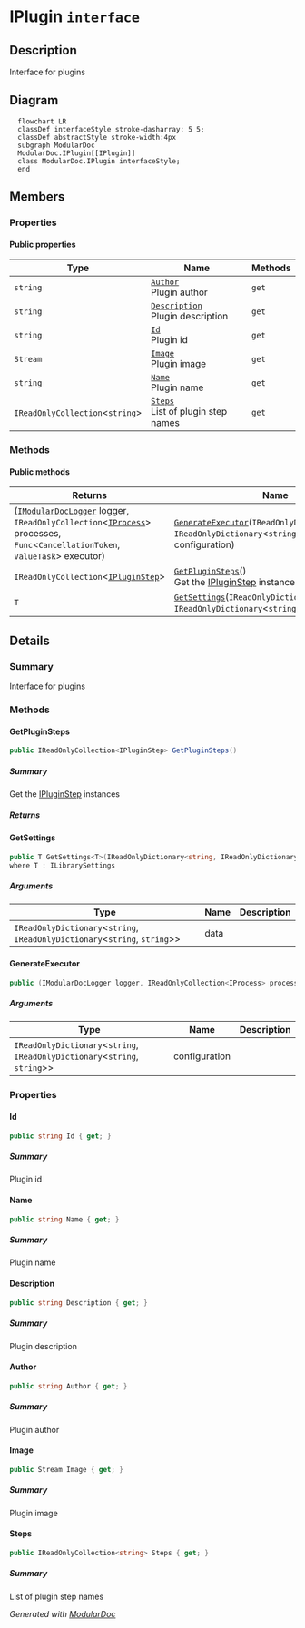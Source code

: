# IPlugin `interface`

## Description
Interface for plugins

## Diagram
```mermaid
  flowchart LR
  classDef interfaceStyle stroke-dasharray: 5 5;
  classDef abstractStyle stroke-width:4px
  subgraph ModularDoc
  ModularDoc.IPlugin[[IPlugin]]
  class ModularDoc.IPlugin interfaceStyle;
  end
```

## Members
### Properties
#### Public  properties
| Type | Name | Methods |
| --- | --- | --- |
| `string` | [`Author`](#author)<br>Plugin author | `get` |
| `string` | [`Description`](#description)<br>Plugin description | `get` |
| `string` | [`Id`](#id)<br>Plugin id | `get` |
| `Stream` | [`Image`](#image)<br>Plugin image | `get` |
| `string` | [`Name`](#name)<br>Plugin name | `get` |
| `IReadOnlyCollection`&lt;`string`&gt; | [`Steps`](#steps)<br>List of plugin step names | `get` |

### Methods
#### Public  methods
| Returns | Name |
| --- | --- |
| ([`IModularDocLogger`](./IModularDocLogger.md) logger, `IReadOnlyCollection`&lt;[`IProcess`](./IProcess.md)&gt; processes, `Func`&lt;`CancellationToken`, `ValueTask`&gt; executor) | [`GenerateExecutor`](#generateexecutor)(`IReadOnlyDictionary`&lt;`string`, `IReadOnlyDictionary`&lt;`string`, `string`&gt;&gt; configuration) |
| `IReadOnlyCollection`&lt;[`IPluginStep`](./IPluginStep.md)&gt; | [`GetPluginSteps`](#getpluginsteps)()<br>Get the [IPluginStep](./IPluginStep.md) instances |
| `T` | [`GetSettings`](#getsettings)(`IReadOnlyDictionary`&lt;`string`, `IReadOnlyDictionary`&lt;`string`, `string`&gt;&gt; data) |

## Details
### Summary
Interface for plugins

### Methods
#### GetPluginSteps
```csharp
public IReadOnlyCollection<IPluginStep> GetPluginSteps()
```
##### Summary
Get the [IPluginStep](./IPluginStep.md) instances

##### Returns


#### GetSettings
```csharp
public T GetSettings<T>(IReadOnlyDictionary<string, IReadOnlyDictionary<string, string>> data)
where T : ILibrarySettings
```
##### Arguments
| Type | Name | Description |
| --- | --- | --- |
| `IReadOnlyDictionary`&lt;`string`, `IReadOnlyDictionary`&lt;`string`, `string`&gt;&gt; | data |   |

#### GenerateExecutor
```csharp
public (IModularDocLogger logger, IReadOnlyCollection<IProcess> processes, Func<CancellationToken, ValueTask> executor) GenerateExecutor(IReadOnlyDictionary<string, IReadOnlyDictionary<string, string>> configuration)
```
##### Arguments
| Type | Name | Description |
| --- | --- | --- |
| `IReadOnlyDictionary`&lt;`string`, `IReadOnlyDictionary`&lt;`string`, `string`&gt;&gt; | configuration |   |

### Properties
#### Id
```csharp
public string Id { get; }
```
##### Summary
Plugin id

#### Name
```csharp
public string Name { get; }
```
##### Summary
Plugin name

#### Description
```csharp
public string Description { get; }
```
##### Summary
Plugin description

#### Author
```csharp
public string Author { get; }
```
##### Summary
Plugin author

#### Image
```csharp
public Stream Image { get; }
```
##### Summary
Plugin image

#### Steps
```csharp
public IReadOnlyCollection<string> Steps { get; }
```
##### Summary
List of plugin step names

*Generated with* [*ModularDoc*](https://github.com/hailstorm75/ModularDoc)
